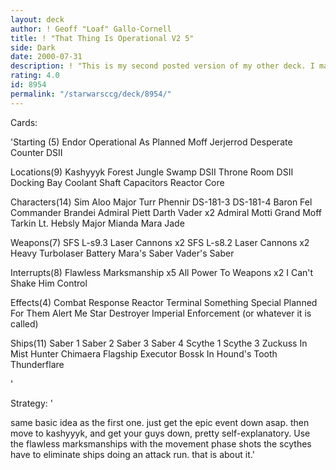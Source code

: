 ```yaml
---
layout: deck
author: ! Geoff "Loaf" Gallo-Cornell
title: ! "That Thing Is Operational V2 5"
side: Dark
date: 2000-07-31
description: ! "This is my second posted version of my other deck. I made some revisions, and made it stronger for ground attacks."
rating: 4.0
id: 8954
permalink: "/starwarsccg/deck/8954/"
---
```

Cards: 

'Starting (5)
Endor
Operational As Planned
Moff Jerjerrod
Desperate Counter
DSII

Locations(9)
Kashyyyk
 Forest
 Jungle
 Swamp
DSII Throne Room
DSII Docking Bay
Coolant Shaft
Capacitors
Reactor Core


Characters(14)
Sim Aloo
Major Turr Phennir
DS-181-3
DS-181-4
Baron Fel
Commander Brandei
Admiral Piett
Darth Vader x2
Admiral Motti
Grand Moff Tarkin
Lt. Hebsly
Major Mianda
Mara Jade

Weapons(7)
SFS L-s9.3 Laser Cannons x2
SFS L-s8.2 Laser Cannons x2
Heavy Turbolaser Battery
Mara's Saber
Vader's Saber

Interrupts(8)
Flawless Marksmanship x5
All Power To Weapons x2
I Can't Shake Him
Control


Effects(4)
Combat Response
Reactor Terminal
Something Special Planned For Them
Alert Me Star Destroyer
Imperial Enforcement (or whatever it is called)


Ships(11)
Saber 1
Saber 2
Saber 3
Saber 4
Scythe 1
Scythe 3
Zuckuss In Mist Hunter
Chimaera
Flagship Executor
Bossk In Hound's Tooth
Thunderflare

'

Strategy: '

same basic idea as the first one. just get the epic event down asap. then move to kashyyyk, and get your guys down, pretty self-explanatory. Use the flawless marksmanships with the movement phase shots the scythes have to eliminate ships doing an attack run. that is about it.'
